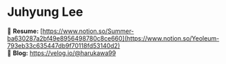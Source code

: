 # Juhyung Lee
🌱 **Resume:** [https://www.notion.so/Summer-ba630287a2bf49e8956498780c8ce660](https://www.notion.so/Yeoleum-793eb33c635447db9f70118fd53140d2)
<br>
🌱 **Blog:** https://velog.io/@harukawa99
